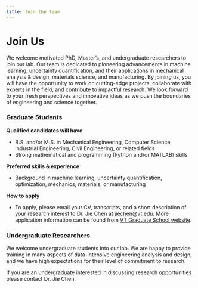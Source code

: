 ```yaml
---
title: Join the Team
---
```


# Join Us

We welcome motivated PhD, Master’s, and undergraduate researchers to join our lab. Our team is dedicated to pioneering advancements in machine learning, uncertainty quantification, and their applications in mechanical analysis & design,  materials science, and manufacturing. By joining us, you will have the opportunity to work on cutting-edge projects, collaborate with experts in the field, and contribute to impactful research. We look forward to your fresh perspectives and innovative ideas as we push the boundaries of engineering and science together.

### Graduate Students

**Qualified candidates will have**
- B.S. and/or M.S. in Mechanical Engineering, Computer Science, Industrial Engineering, Civil Engineering, or related fields
- Strong mathematical and programming (Python and/or MATLAB) skills

**Preferred skills & experience**
- Background in machine learning, uncertainty quantification, optimization, mechanics, materials, or manufacturing
  
**How to apply**
- To apply, please email your CV, transcripts, and a short description of your research interest to Dr. Jie Chen at jiechen@vt.edu. More application information can be found from [VT Graduate School website](https://graduateschool.vt.edu/admissions/how-to-apply.html).



### Undergraduate Researchers

We welcome undergraduate students into our lab. We are happy to provide training in many aspects of data-intensive engineering analysis and design, and we have high expectations for their level of commitment to research.

If you are an undergraduate interested in discussing research opportunities please contact Dr. Jie Chen.

<!--
### Undergraduate Students

We welcome undergraduate students into our lab.
Undergraduate researchers have become first authors on papers submitted on research that they performed as part of our group.
We are happy to train undergraduates in many aspects of data-intensive biology, and we have high expectations for their level of commitment to research.

If you are an undergraduate interested in discussing research opportunities please [contact Casey]({{ site.baseurl }}/contact).


{% include figure.html image="images/team/group-photo-3.jpg" width="100%" %}
-->
